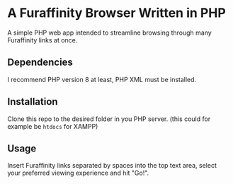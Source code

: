 # A Furaffinity Browser Written in PHP
A simple PHP web app intended to streamline browsing through many Furaffinity links at once.
## Dependencies
I recommend PHP version 8 at least, PHP XML must be installed.
## Installation
Clone this repo to the desired folder in you PHP server. (this could for example be `htdocs` for XAMPP)
## Usage
Insert Furaffinity links separated by spaces into the top text area, select your preferred viewing experience and hit "Go!".

